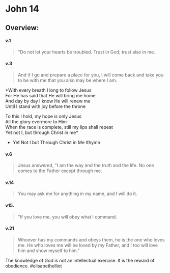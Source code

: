 # John 14

## Overview:


#### v.1
>"Do not let your hearts be troubled. Trust in God; trust also in me.

#### v.3
>And if I go and prepare a place for you, I will come back and take you to be with me that you also may be where I am.

*With every breath I long to follow Jesus  
For He has said that He will bring me home  
And day by day I know He will renew me  
Until I stand with joy before the throne

To this I hold, my hope is only Jesus  
All the glory evermore to Him  
When the race is complete, still my lips shall repeat  
Yet not I, but through Christ in me*

- Yet Not I but Through Christ in Me
#hymn 

#### v.6
>Jesus answered, "I am the way and the truth and the life. No one comes to the Father except through me.

#### v.14
>You may ask me for anything in my name, and I will do it.

#### v15.
>"If you love me, you will obey what I command.

#### v.21
>Whoever has my commands and obeys them, he is the one who loves me. He who loves me will be loved by my Father, and I too will love him and show myself to him."

The knowledge of God is not an intellectual exercise. It is the reward of obedience.
#elisabethelliot

